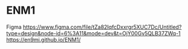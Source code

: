 # ENM1
Figma
https://www.figma.com/file/tZa82IqfcDxxrgr5XUC7Dc/Untitled?type=design&node-id=6%3A11&mode=dev&t=OjY00Gv5QLB37ZWq-1
https://en9mi.github.io/ENM1/
